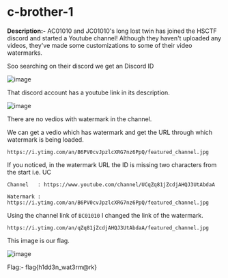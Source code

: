 # c-brother-1

**Description:-** AC01010 and JC01010's long lost twin has joined the HSCTF discord and started a Youtube channel! Although they haven't uploaded any videos, they've made some customizations to some of their video watermarks.

Soo searching on their discord we get an Discord ID

![image](https://user-images.githubusercontent.com/73250884/122713146-d8cfa380-d282-11eb-856f-4c3a793392cb.png)

That discord account has a youtube link in its description.

![image](https://user-images.githubusercontent.com/73250884/122713202-f56bdb80-d282-11eb-9061-cb0691201209.png)

There are no vedios with watermark in the channel.

We can get a vedio which has watermark and get the URL through which watermark is being loaded.

``
https://i.ytimg.com/an/B6PV0cvJpzlcXRG7nz6PpQ/featured_channel.jpg
``

If you noticed, in the watermark URL the ID is missing two characters from the start i.e. UC

```
Channel   : https://www.youtube.com/channel/UCqZq81jZcdjAHQJ3UtAbdaA

Watermark : https://i.ytimg.com/an/B6PV0cvJpzlcXRG7nz6PpQ/featured_channel.jpg
```

Using the channel link of `BC01010` I changed the link of the watermark.

``
https://i.ytimg.com/an/qZq81jZcdjAHQJ3UtAbdaA/featured_channel.jpg
``

This image is our flag.

![image](https://user-images.githubusercontent.com/73250884/122714004-3adcd880-d284-11eb-98fe-bbf8aeb8ccfc.png)

Flag:- flag{h1dd3n_wat3rm@rk}
